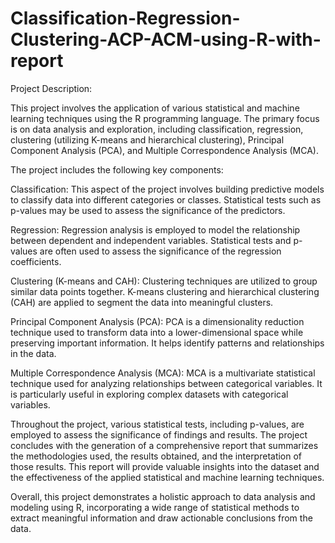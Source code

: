 # Classification-Regression-Clustering-ACP-ACM-using-R-with-report
Project Description:

This project involves the application of various statistical and machine learning techniques using the R programming language. The primary focus is on data analysis and exploration, including classification, regression, clustering (utilizing K-means and hierarchical clustering), Principal Component Analysis (PCA), and Multiple Correspondence Analysis (MCA).

The project includes the following key components:

Classification: This aspect of the project involves building predictive models to classify data into different categories or classes. Statistical tests such as p-values may be used to assess the significance of the predictors.

Regression: Regression analysis is employed to model the relationship between dependent and independent variables. Statistical tests and p-values are often used to assess the significance of the regression coefficients.

Clustering (K-means and CAH): Clustering techniques are utilized to group similar data points together. K-means clustering and hierarchical clustering (CAH) are applied to segment the data into meaningful clusters.

Principal Component Analysis (PCA): PCA is a dimensionality reduction technique used to transform data into a lower-dimensional space while preserving important information. It helps identify patterns and relationships in the data.

Multiple Correspondence Analysis (MCA): MCA is a multivariate statistical technique used for analyzing relationships between categorical variables. It is particularly useful in exploring complex datasets with categorical variables.

Throughout the project, various statistical tests, including p-values, are employed to assess the significance of findings and results. The project concludes with the generation of a comprehensive report that summarizes the methodologies used, the results obtained, and the interpretation of those results. This report will provide valuable insights into the dataset and the effectiveness of the applied statistical and machine learning techniques.

Overall, this project demonstrates a holistic approach to data analysis and modeling using R, incorporating a wide range of statistical methods to extract meaningful information and draw actionable conclusions from the data.

